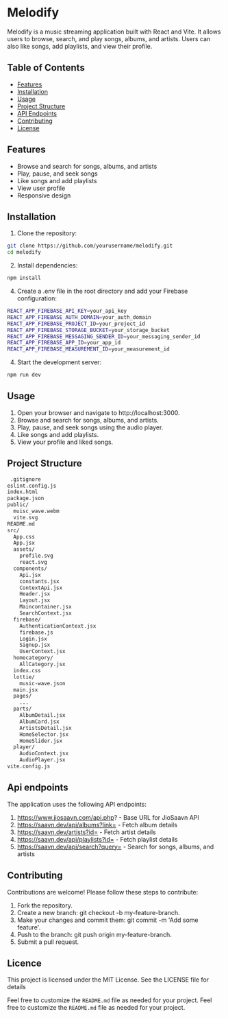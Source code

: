 # Melodify

Melodify is a music streaming application built with React and Vite. It allows users to browse, search, and play songs, albums, and artists. Users can also like songs, add playlists, and view their profile.

## Table of Contents

- [Features](#features)
- [Installation](#installation)
- [Usage](#usage)
- [Project Structure](#project-structure)
- [API Endpoints](#api-endpoints)
- [Contributing](#contributing)
- [License](#license)

## Features

- Browse and search for songs, albums, and artists
- Play, pause, and seek songs
- Like songs and add playlists
- View user profile
- Responsive design

## Installation

1. Clone the repository:

```sh
git clone https://github.com/yourusername/melodify.git
cd melodify
```

2. Install dependencies:
```sh
npm install
```

4. Create a .env file in the root directory and add your Firebase configuration:
```sh
REACT_APP_FIREBASE_API_KEY=your_api_key
REACT_APP_FIREBASE_AUTH_DOMAIN=your_auth_domain
REACT_APP_FIREBASE_PROJECT_ID=your_project_id
REACT_APP_FIREBASE_STORAGE_BUCKET=your_storage_bucket
REACT_APP_FIREBASE_MESSAGING_SENDER_ID=your_messaging_sender_id
REACT_APP_FIREBASE_APP_ID=your_app_id
REACT_APP_FIREBASE_MEASUREMENT_ID=your_measurement_id
```
4.  Start the development server:
```sh
npm run dev
```

## Usage
1. Open your browser and navigate to http://localhost:3000.
2. Browse and search for songs, albums, and artists.
3. Play, pause, and seek songs using the audio player.
4. Like songs and add playlists.
5. View your profile and liked songs.

## Project Structure
```sh
 .gitignore
eslint.config.js
index.html
package.json
public/
  muisc_wave.webm
  vite.svg
README.md
src/
  App.css
  App.jsx
  assets/
    profile.svg
    react.svg
  components/
    Api.jsx
    constants.jsx
    ContextApi.jsx
    Header.jsx
    Layout.jsx
    Maincontainer.jsx
    SearchContext.jsx
  firebase/
    AuthenticationContext.jsx
    firebase.js
    Login.jsx
    Signup.jsx
    UserContext.jsx
  homecategory/
    AllCategory.jsx
  index.css
  lottie/
    music-wave.json
  main.jsx
  pages/
    ...
  parts/
    AlbumDetail.jsx
    AlbumCard.jsx
    ArtistsDetail.jsx
    HomeSelector.jsx
    HomeSlider.jsx
  player/
    AudioContext.jsx
    AudioPlayer.jsx
vite.config.js
```

## Api endpoints
The application uses the following API endpoints:

1. https://www.jiosaavn.com/api.php? - Base URL for JioSaavn API
2. https://saavn.dev/api/albums?link= - Fetch album details
2. https://saavn.dev/artists?id= - Fetch artist details
4. https://saavn.dev/api/playlists?id= - Fetch playlist details
5. https://saavn.dev/api/search?query= - Search for songs, albums, and artists


## Contributing
Contributions are welcome! Please follow these steps to contribute:

1. Fork the repository.
2. Create a new branch: git checkout -b my-feature-branch.
3. Make your changes and commit them: git commit -m 'Add some feature'.
4. Push to the branch: git push origin my-feature-branch.
5. Submit a pull request.


## Licence
This project is licensed under the MIT License. See the LICENSE file for details

Feel free to customize the `README.md` file as needed for your project.
Feel free to customize the `README.md` file as needed for your project.
